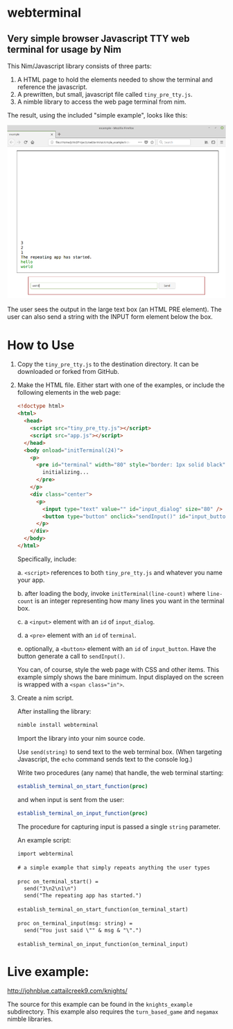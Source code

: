 # webterminal

## Very simple browser Javascript TTY web terminal for usage by Nim

This Nim/Javascript library consists of three parts:

1. A HTML page to hold the elements needed to show the terminal and reference the javascript.
2. A prewritten, but small, javascript file called `tiny_pre_tty.js`.
3. A nimble library to access the web page terminal from nim.

The result, using the included "simple example", looks like this:

![simple example](https://github.com/JohnAD/webterminal/raw/master/screenshot.png "Simple Example Web Page")

The user sees the output in the large text box (an HTML PRE element). The user can also send a string with the INPUT form element below the box.

# How to Use

1. Copy the `tiny_pre_tty.js` to the destination directory. It can be downloaded or forked from GitHub.

2. Make the HTML file. Either start with one of the examples, or include the following elements in the web page:

    ```html
    <!doctype html>
    <html>
      <head>
        <script src="tiny_pre_tty.js"></script>
        <script src="app.js"></script>
      </head>
      <body onload="initTerminal(24)">
        <p>
          <pre id="terminal" width="80" style="border: 1px solid black">
            initializing...
          </pre>
        </p>
        <div class="center">
          <p>
            <input type="text" value="" id="input_dialog" size="80" />
            <button type="button" onclick="sendInput()" id="input_button">Send</button>
          </p>
        </div>
      </body>
    </html>
    ```
    
    Specifically, include:
        
    a. `<script>` references to both `tiny_pre_tty.js` and whatever you name your app.
    
    b. after loading the body, invoke `initTerminal(line-count)` where `line-count` is an integer representing how many lines you want in the terminal box.
    
    c. a `<input>` element with an `id` of `input_dialog`.
    
    d. a `<pre>` element with an `id` of `terminal`.
    
    e. optionally, a `<button>` element with an `id` of `input_button`. Have the button generate a call to `sendInput()`.
    
    You can, of course, style the web page with CSS and other items. This example simply shows the bare minimum. Input displayed on the screen is wrapped with a `<span class="in">`.

3. Create a nim script.

    After installing the library:
    
    ```bash
    nimble install webterminal
    ```
    
    Import the library into your nim source code.
    
    Use `send(string)` to send text to the web terminal box. (When targeting Javascript, the `echo` command sends text to the console log.)
    
    Write two procedures (any name) that handle, the web terminal starting:
    
    ```nim
    establish_terminal_on_start_function(proc)
    ```
    
    and when input is sent from the user:
    
    ```nim
    establish_terminal_on_input_function(proc)
    ```
    
    The procedure for capturing input is passed a single `string` parameter.
    
    An example script:

    ```
    import webterminal
    
    # a simple example that simply repeats anything the user types
    
    proc on_terminal_start() =
      send("3\n2\n1\n")
      send("The repeating app has started.")
    
    establish_terminal_on_start_function(on_terminal_start)
    
    proc on_terminal_input(msg: string) =
      send("You just said \"" & msg & "\".")
    
    establish_terminal_on_input_function(on_terminal_input)
    ```
    
# Live example:

http://johnblue.cattailcreek9.com/knights/

The source for this example can be found in the `knights_example` subdirectory. This example also requires the `turn_based_game` and `negamax` nimble libraries.

